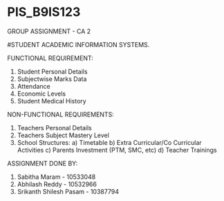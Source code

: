 # PIS_B9IS123
GROUP ASSIGNMENT - CA 2

#STUDENT ACADEMIC INFORMATION SYSTEMS.

FUNCTIONAL REQUIREMENT:
  1) Student Personal Details
  2) Subjectwise Marks Data
  3) Attendance
  4) Economic Levels
  5) Student Medical History
  
  
NON-FUNCTIONAL REQUIREMENTS:
  1) Teachers Personal Details
  2) Teachers Subject Mastery Level
  3) School Structures:
      a) Timetable
      b) Extra Curricular/Co Curricular Activities
      c) Parents Investment (PTM, SMC, etc)
      d) Teacher Trainings


ASSIGNMENT DONE BY:

  1) Sabitha Maram           - 10533048
  2) Abhilash Reddy          - 10532966
  3) Srikanth Shilesh Pasam  - 10387794




